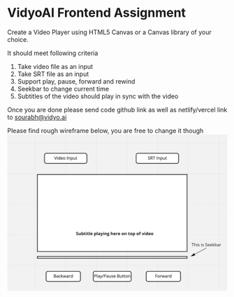 # VidyoAI Frontend Assignment

Create a Video Player using HTML5 Canvas or a Canvas library of your choice.

It should meet following criteria
1. Take video file as an input
2. Take SRT file as an input 
3. Support play, pause, forward and rewind
4. Seekbar to change current time
5. Subtitles of the video should play in sync with the video

Once you are done please send code github link as well as netlify/vercel link to sourabh@vidyo.ai

Please find rough wireframe below, you are free to change it though
![Player Wireframe!](player-wireframe.png "Player Wireframe")
